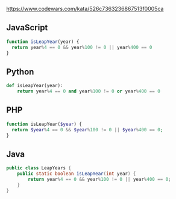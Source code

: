 https://www.codewars.com/kata/526c7363236867513f0005ca

## JavaScript
```js
function isLeapYear(year) {
  return year%4 == 0 && year%100 != 0 || year%400 == 0
}
```

## Python
```python
def isLeapYear(year):
    return year%4 == 0 and year%100 != 0 or year%400 == 0
```

## PHP
```php
function isLeapYear($year) {
  return $year%4 == 0 && $year%100 != 0 || $year%400 == 0;
}
```

## Java
```java
public class LeapYears {
    public static boolean isLeapYear(int year) {
        return year%4 == 0 && year%100 != 0 || year%400 == 0;
    }
}
```